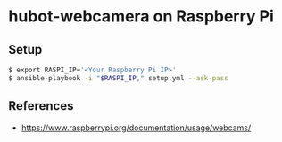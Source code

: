 # hubot-webcamera on Raspberry Pi

## Setup

```sh
$ export RASPI_IP='<Your Raspberry Pi IP>'
$ ansible-playbook -i "$RASPI_IP," setup.yml --ask-pass
```

## References

- https://www.raspberrypi.org/documentation/usage/webcams/
